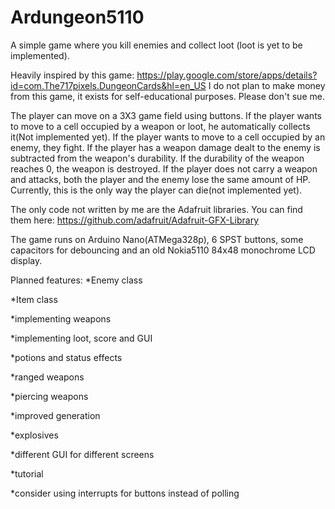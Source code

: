 # Ardungeon5110

A simple game where you kill enemies and collect loot (loot is yet to be implemented).

Heavily inspired by this game: https://play.google.com/store/apps/details?id=com.The717pixels.DungeonCards&hl=en_US
I do not plan to make money from this game, it exists for self-educational purposes. Please don't sue me.

The player can move on a 3X3 game field using buttons. If the player wants to move to a cell occupied by a weapon or loot, he automatically collects it(Not implemented yet). If the player wants to move to a cell occupied by an enemy, they fight. If the player has a weapon damage dealt to the enemy is subtracted from the weapon's durability. If the durability of the weapon reaches 0, the weapon is destroyed. If the player does not carry a weapon and attacks, both the player and the enemy lose the same amount of HP. Currently, this is the only way the player can die(not implemented yet).

The only code not written by me are the Adafruit libraries. You can find them here: https://github.com/adafruit/Adafruit-GFX-Library

The game runs on Arduino Nano(ATMega328p), 6 SPST buttons, some capacitors for debouncing and an old Nokia5110 84x48 monochrome LCD display.

Planned features:
  *Enemy class

  *Item class

  *implementing weapons

  *implementing loot, score and GUI

  *potions and status effects

  *ranged weapons

  *piercing weapons

  *improved generation

  *explosives

  *different GUI for different screens

  *tutorial

  *consider using interrupts for buttons instead of polling
